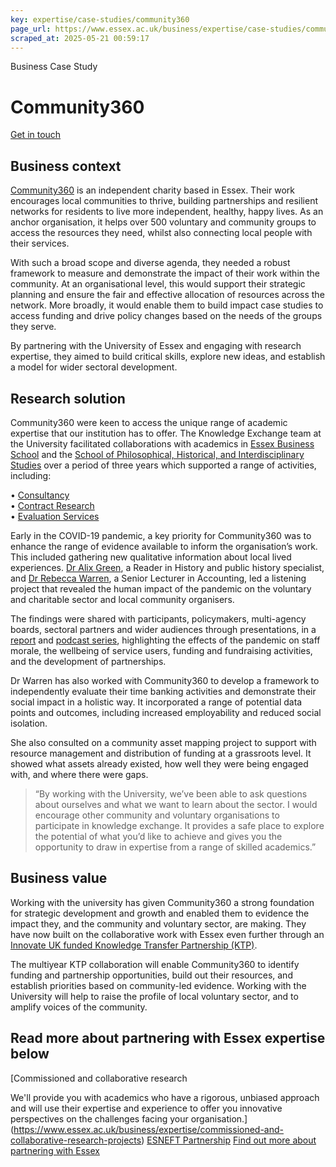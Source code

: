 ```yaml
---
key: expertise/case-studies/community360
page_url: https://www.essex.ac.uk/business/expertise/case-studies/community360
scraped_at: 2025-05-21 00:59:17
---
```


Business Case Study

# Community360

[Get in touch](https://www.essex.ac.uk/forms/sign-up-to-hear-more-from-business-at-essex)

## Business context

[Community360](https://www.community360.org.uk/) is an independent charity based in Essex. Their work encourages local communities to thrive, building partnerships and resilient networks for residents to live more independent, healthy, happy lives. As an anchor organisation, it helps over 500 voluntary and community groups to access the resources they need, whilst also connecting local people with their services.

With such a broad scope and diverse agenda, they needed a robust framework to measure and demonstrate the impact of their work within the community. At an organisational level, this would support their strategic planning and ensure the fair and effective allocation of resources across the network. More broadly, it would enable them to build impact case studies to access funding and drive policy changes based on the needs of the groups they serve.  
   
By partnering with the University of Essex and engaging with research expertise, they aimed to build critical skills, explore new ideas, and establish a model for wider sectoral development.

## Research solution

Community360 were keen to access the unique range of academic expertise that our institution has to offer. The Knowledge Exchange team at the University facilitated collaborations with academics in [Essex Business School](https://www.essex.ac.uk/departments/essex-business-school) and the [School of Philosophical, Historical, and Interdisciplinary Studies](https://www.essex.ac.uk/departments/philosophical-historical-and-interdisciplinary-studies) over a period of three years which supported a range of activities, including:

• [Consultancy](https://www.essex.ac.uk/business/expertise/commissioned-and-collaborative-research-projects/consultancy)  
• [Contract Research](https://www.essex.ac.uk/business/expertise/commissioned-and-collaborative-research-projects)   
• [Evaluation Services](https://www.essex.ac.uk/business/expertise/commissioned-and-collaborative-research-projects/evaluation-services)

Early in the COVID-19 pandemic, a key priority for Community360 was to enhance the range of evidence available to inform the organisation’s work. This included gathering new qualitative information about local lived experiences. [Dr Alix Green](https://www.essex.ac.uk/people/GREEN12727), a Reader in History and public history specialist, and [Dr Rebecca Warren](https://www.essex.ac.uk/blog/authors/rebecca-warren), a Senior Lecturer in Accounting, led a listening project that revealed the human impact of the pandemic on the voluntary and charitable sector and local community organisers.

The findings were shared with participants, policymakers, multi-agency boards, sectoral partners and wider audiences through presentations, in a [report](https://www.essex.ac.uk/news/2021/09/27/oral-history-project-reveals-how-covid19-impacted-charities-and-volunteers) and [podcast series](https://www.essex.ac.uk/news/2023/04/20/podcasts-provide-timely-reminder-of-lessons-learned-during-lockdown), highlighting the effects of the pandemic on staff morale, the wellbeing of service users, funding and fundraising activities, and the development of partnerships.

Dr Warren has also worked with Community360 to develop a framework to independently evaluate their time banking activities and demonstrate their social impact in a holistic way. It incorporated a range of potential data points and outcomes, including increased employability and reduced social isolation.

She also consulted on a community asset mapping project to support with resource management and distribution of funding at a grassroots level. It showed what assets already existed, how well they were being engaged with, and where there were gaps.

> “By working with the University, we’ve been able to ask questions about ourselves and what we want to learn about the sector. I would encourage other community and voluntary organisations to participate in knowledge exchange. It provides a safe place to explore the potential of what you’d like to achieve and gives you the opportunity to draw in expertise from a range of skilled academics.”

## Business value

Working with the university has given Community360 a strong foundation for strategic development and growth and enabled them to evidence the impact they, and the community and voluntary sector, are making. They have now built on the collaborative work with Essex even further through an [Innovate UK funded Knowledge Transfer Partnership (KTP)](https://www.essex.ac.uk/business/expertise/knowledge-transfer-partnerships).  
   
The multiyear KTP collaboration will enable Community360 to identify funding and partnership opportunities, build out their resources, and establish priorities based on community-led evidence. Working with the University will help to raise the profile of local voluntary sector, and to amplify voices of the community.

## Read more about partnering with Essex expertise below

[Commissioned and collaborative research

We'll provide you with academics who have a rigorous, unbiased approach and will use their expertise and experience to offer you innovative perspectives on the challenges facing your organisation.](https://www.essex.ac.uk/business/expertise/commissioned-and-collaborative-research-projects)
[ESNEFT Partnership](https://www.essex.ac.uk/news/2022/12/08/data-partnership-to-improve-health-and-wellbeing)
[Find out more about partnering with Essex](https://www.essex.ac.uk/business/expertise)